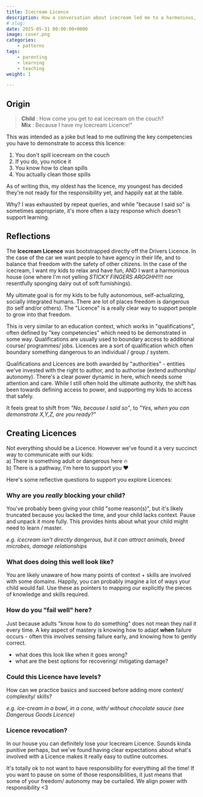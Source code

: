 ```yaml
---
title: Icecream Licence
description: How a conversation about icecream led me to a harmonious, agency-enhancing way of working with my kids.
# slug:
date: 2025-05-31 00:00:00+0000
image: cover.png
categories:
    - patterns
tags:
    - parenting
    - learning
    - teaching
weight: 1

---
```


## Origin

> **Child** : How come you get to eat icecream on the couch?
> <br/>
> **Mix** : Because I have my Icecream Licence!"

This was intended as a joke but lead to me outlining the key competencies you
have to demonstrate to access this licence:

1. You don't spill icecream on the couch
2. If you do, you notice it
3. You know how to clean spills
4. You actually clean those spills

As of writing this, my oldest has the licence, my youngest has decided they're
not ready for the responsibility yet, and happily eat at the table.

Why? I was exhausted by repeat queries, and while "because I said so" is sometimes
appropriate, it's more often a lazy response which doesn't support learning.


## Reflections

The **Icecream Licence** was bootstrapped directly off the Drivers Licence. In
the case of the car we want people to have agency in their life, and to balance
that freedom with the safety of other citizens. In the case of the
icecream, I want my kids to relax and have fun, AND I want a harmonious house
(one where I'm not yelling *STICKY FINGERS ARGGHH!!!!* nor resentfully sponging
dairy out of soft furnishings).

My ultimate goal is for my kids to be fully autonomous, self-actualizing,
socially integrated humans. There are lot of places freedom is dangerous (to
self and/or others). The "Licence" is a really clear way to support people to
grow into that freedom.

This is very similar to an education context, which works in "qualifications",
often defined by "key competencies" which need to be demonstrated in some
way. Qualifications are usually used to boundary access to additional course/
programmes/ jobs. Licences are a sort of qualification which often boundary
something dangerous to an individual / group / system.

Qualifications and Licences are both awarded by "authorities" - entities we've
invested with the right to author, and to authorise (extend authorship/
autonomy). There's a clear power dynamic in here, which needs some attention
and care. While I still often hold the ultimate authority, the shift has been
towards defining access to power, and supporting my kids to access that safely.

It feels great to shift from _"No, because I said so"_, to _"Yes, when you can
demonstrate X,Y,Z, are you ready?"_


## Creating Licences

Not everything should be a Licence. However we've found it a very succinct way
to communicate with our kids:
<br />
a) There is something adult or dangerous here :fire:
<br />
b) There is a pathway, I'm here to support you :heart:

Here's some reflective questions to support you explore Licences:


### Why are you _really_ blocking your child?

You've probably been giving your child "some reason(s)", but it's likely
truncated because you lacked the time, and your child lacks context. Pause and
unpack it more fully. This provides hints about what your child might
need to learn / master.

_e.g. icecream isn't directly dangerous, but it can attract animals, breed
microbes, damage relationships_


### What does doing this well look like?

You are likely unaware of how many points of context + skills are involved with
some domains. Happily, you can probably imagine a lot of ways your child
would fail. Use these as pointers to mapping our explicitly the pieces of
knowledge and skills required.


### How do you "fail well" here?

Just because adults "know how to do something" does not mean they nail it every
time. A key aspect of mastery is knowing how to adapt **when** failure occurs -
often this involves sensing failure early, and knowing how to gently correct.

- what does this look like when it goes wrong?
- what are the best options for recovering/ mitigating damage?


### Could this Licence have levels?

How can we practice basics and succeed before adding more context/ complexity/
skills?

_e.g. ice-cream in a bowl, in a cone, with/ without chocolate sauce (see
  Dangerous Goods Licence)_

### Licence revocation?

In our house you can definitely lose your Icecream Licence. Sounds kinda
punitive perhaps, but we've found having clear expectations about what's
involved with a Licence makes it really easy to outline outcomes.

It's totally ok to not want to have responsibility for everything all the time!
If you want to pause on some of those responsibilities, it just means that some
of your freedom/ autonomy may be curtailed. We align power with responsibility
<3




